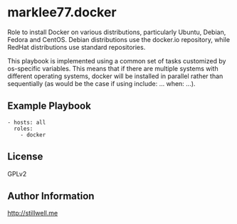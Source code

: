 marklee77.docker
================

Role to install Docker on various distributions, particularly Ubuntu, Debian,
Fedora and CentOS. Debian distributions use the docker.io repository, while
RedHat distributions use standard repositories.

This playbook is implemented using a common set of tasks customized by
os-specific variables. This means that if there are multiple systems with
different operating systems, docker will be installed in parallel rather than
sequentially (as would be the case if using include: ... when: ...).

Example Playbook
-------------------------

    - hosts: all
      roles:
        - docker

License
-------

GPLv2

Author Information
------------------

http://stillwell.me
